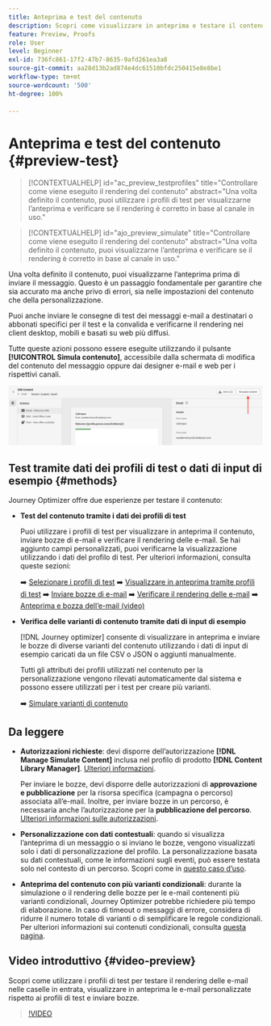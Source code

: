 ```yaml
---
title: Anteprima e test del contenuto
description: Scopri come visualizzare in anteprima e testare il contenuto.
feature: Preview, Proofs
role: User
level: Beginner
exl-id: 736fc861-17f2-47b7-8635-9afd261ea3a8
source-git-commit: aa28d13b2ad874e4dc61510bfdc250415e8e8be1
workflow-type: tm+mt
source-wordcount: '500'
ht-degree: 100%

---
```


# Anteprima e test del contenuto {#preview-test}

>[!CONTEXTUALHELP]
>id="ac_preview_testprofiles"
>title="Controllare come viene eseguito il rendering del contenuto"
>abstract="Una volta definito il contenuto, puoi utilizzare i profili di test per visualizzarne l’anteprima e verificare se il rendering è corretto in base al canale in uso."

>[!CONTEXTUALHELP]
>id="ajo_preview_simulate"
>title="Controllare come viene eseguito il rendering del contenuto"
>abstract="Una volta definito il contenuto, puoi visualizzarne l’anteprima e verificare se il rendering è corretto in base al canale in uso."

Una volta definito il contenuto, puoi visualizzarne l’anteprima prima di inviare il messaggio. Questo è un passaggio fondamentale per garantire che sia accurato ma anche privo di errori, sia nelle impostazioni del contenuto che della personalizzazione.

Puoi anche inviare le consegne di test dei messaggi e-mail a destinatari o abbonati specifici per il test e la convalida e verificarne il rendering nei client desktop, mobili e basati su web più diffusi.

Tutte queste azioni possono essere eseguite utilizzando il pulsante **[!UICONTROL Simula contenuto]**, accessibile dalla schermata di modifica del contenuto del messaggio oppure dai designer e-mail e web per i rispettivi canali.

![](../email/assets/email-preview-button.png)

## Test tramite dati dei profili di test o dati di input di esempio {#methods}

Journey Optimizer offre due esperienze per testare il contenuto:

* **Test del contenuto tramite i dati dei profili di test**

  Puoi utilizzare i profili di test per visualizzare in anteprima il contenuto, inviare bozze di e-mail e verificare il rendering delle e-mail. Se hai aggiunto campi personalizzati, puoi verificarne la visualizzazione utilizzando i dati del profilo di test. Per ulteriori informazioni, consulta queste sezioni:

  ➡️ [Selezionare i profili di test](test-profiles.md)
➡️ [Visualizzare in anteprima tramite profili di test](preview.md)
➡️ [Inviare bozze di e-mail](proofs.md)
➡️ [Verificare il rendering delle e-mail](rendering.md)
➡️ [Anteprima e bozza dell’e-mail (video)](#video-preview)

* **Verifica delle varianti di contenuto tramite dati di input di esempio**

  [!DNL Journey optimizer] consente di visualizzare in anteprima e inviare le bozze di diverse varianti del contenuto utilizzando i dati di input di esempio caricati da un file CSV o JSON o aggiunti manualmente.

  Tutti gli attributi dei profili utilizzati nel contenuto per la personalizzazione vengono rilevati automaticamente dal sistema e possono essere utilizzati per i test per creare più varianti.

  ➡️ [Simulare varianti di contenuto](../test-approve/simulate-sample-input.md)

## Da leggere

* **Autorizzazioni richieste**: devi disporre dell’autorizzazione **[!DNL Manage Simulate Content]** inclusa nel profilo di prodotto **[!DNL Content Library Manager]**. [Ulteriori informazioni](../administration/ootb-product-profiles.md#content-library-manager).

  Per inviare le bozze, devi disporre delle autorizzazioni di **approvazione e pubblicazione** per la risorsa specifica (campagna o percorso) associata all’e-mail. Inoltre, per inviare bozze in un percorso, è necessaria anche l’autorizzazione per la **pubblicazione del percorso**. [Ulteriori informazioni sulle autorizzazioni](../administration/ootb-permissions.md).

* **Personalizzazione con dati contestuali**: quando si visualizza l’anteprima di un messaggio o si inviano le bozze, vengono visualizzati solo i dati di personalizzazione del profilo. La personalizzazione basata su dati contestuali, come le informazioni sugli eventi, può essere testata solo nel contesto di un percorso. Scopri come in [questo caso d’uso](../personalization/personalization-use-case.md).

* **Anteprima del contenuto con più varianti condizionali**: durante la simulazione o il rendering delle bozze per le e-mail contenenti più varianti condizionali, Journey Optimizer potrebbe richiedere più tempo di elaborazione. In caso di timeout o messaggi di errore, considera di ridurre il numero totale di varianti o di semplificare le regole condizionali. Per ulteriori informazioni sui contenuti condizionali, consulta [questa pagina](../personalization/dynamic-content.md).

## Video introduttivo {#video-preview}

Scopri come utilizzare i profili di test per testare il rendering delle e-mail nelle caselle in entrata, visualizzare in anteprima le e-mail personalizzate rispetto ai profili di test e inviare bozze.

>[!VIDEO](https://video.tv.adobe.com/v/3425026?quality=12)
